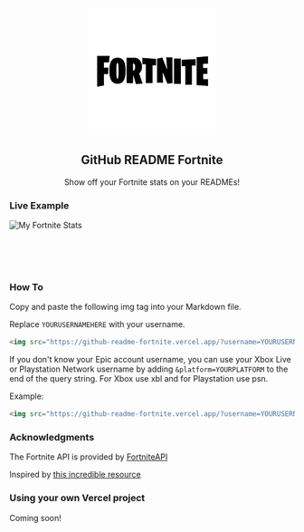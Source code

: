 <p align="center">
  <img src="./fortnite.png" alt="Fortnite" />
  <h2 align="center">GitHub README Fortnite</h2>
  <p align="center">Show off your Fortnite stats on your READMEs!</p>
</p>

### Live Example

<img src="https://github-readme-fortnite.vercel.app/?username=FlipperTrain957" alt="My Fortnite Stats" align="left" />

<br />
<br />
<br />
<br />
<br />

### How To

Copy and paste the following img tag into your Markdown file.

Replace `YOURUSERNAMEHERE` with your username.

```md
<img src="https://github-readme-fortnite.vercel.app/?username=YOURUSERNAMEHERE" alt="My Fortnite Stats" align="left" />
```

If you don't know your Epic account username, you can use your Xbox Live or Playstation Network username by adding `&platform=YOURPLATFORM` to the end of the query string.
For Xbox use xbl and for Playstation use psn.

Example:

```md
<img src="https://github-readme-fortnite.vercel.app/?username=YOURUSERNAMEHERE&platform=xbl" alt="My Fortnite Stats" align="left" />
```

### Acknowledgments

The Fortnite API is provided by [FortniteAPI](https://fortniteapi.io/)

Inspired by [this incredible resource](https://github.com/abhisheknaiidu/awesome-github-profile-readme)

### Using your own Vercel project

Coming soon!
